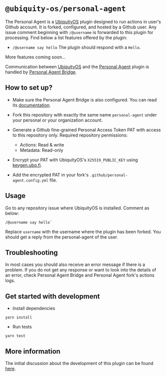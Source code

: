 # `@ubiquity-os/personal-agent`

The Personal Agent is a [UbiquityOS](https://github.com/apps/ubiquity-os) plugin designed to run actions in user's Github account. It is forked, configured, and hosted by a Github user. Any issue comment beginning with `/@username` is forwarded to this plugin for processing. Find below a list features offered by the plugin:

- `/@username say hello`
  The plugin should respond with a `Hello`.

More features coming soon...

Communication between [UbiquityOS](https://github.com/apps/ubiquity-os) and the [Personal Agent](https://github.com/EresDevOrg/personal-agent) plugin is handled by [Personal Agent Bridge](https://github.com/EresDevOrg/personal-agent-bridge).

## How to set up?

- Make sure the Personal Agent Bridge is also configured. You can read its [documentation](https://github.com/EresDevOrg/personal-agent-bridge/blob/plugin-pa-bridge/README.md).

- Fork this repository with exactly the same name `personal-agent` under your personal or your organization account.

- Generate a Github fine-grained Personal Access Token PAT with access to this repository only. Required repository permissions:

  - Actions: Read & write
  - Metadata: Read-only

- Encrypt your PAT with UbiquityOS's `X25519_PUBLIC_KEY` using [keygen.ubq.fi](https://keygen.ubq.fi/).

- Add the encrypted PAT in your fork's `.github/personal-agent.config.yml` file.

## Usage

Go to any repository issue where UbiquityOS is installed. Comment as below:

```
/@username say hello`
```

Replace `username` with the username where the plugin has been forked. You should get a reply from the personal-agent of the user.

## Troubleshooting

In most cases you should also receive an error message if there is a problem. If you do not get any response or want to look into the details of an error, check Personal Agent Bridge and Personal Agent fork's actions logs.

## Get started with development

- Install dependencies

```
yarn install
```

- Run tests

```
yarn test
```

## More information

The initial discussion about the development of this plugin can be found [here](https://github.com/ubiquity-os/plugins-wishlist/issues/3).
